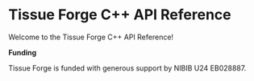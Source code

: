 Tissue Forge C++ API Reference
===============================

Welcome to the Tissue Forge C++ API Reference!

**Funding**

Tissue Forge is funded with generous support by NIBIB U24 EB028887.

